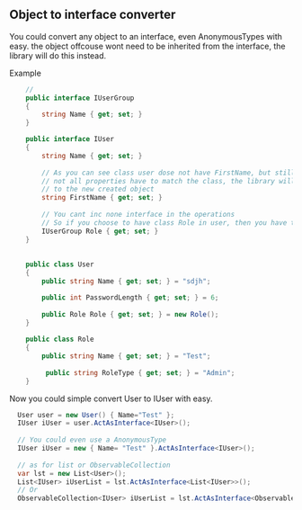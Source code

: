 ## Object to interface converter
You could convert any object to an interface, even AnonymousTypes with easy. 
the object offcouse wont need to be inherited from the interface, the library will do this instead.

Example
```csharp
    // 
    public interface IUserGroup
    {
        string Name { get; set; }
    }

    public interface IUser
    {
        string Name { get; set; }
        
        // As you can see class user dose not have FirstName, but still
        // not all properties have to match the class, the library will handle only found property and add the extra one 
        // to the new created object
        string FirstName { get; set; }
        
        // You cant inc none interface in the operations 
        // So if you choose to have class Role in user, then you have to inc it in the interface as Interface and not class
        IUserGroup Role { get; set; }
    }
   
    
    public class User
    {
        public string Name { get; set; } = "sdjh";

        public int PasswordLength { get; set; } = 6;
        
        public Role Role { get; set; } = new Role();
    }
    
    public class Role
    {
        public string Name { get; set; } = "Test";
        
         public string RoleType { get; set; } = "Admin";
    }
```

Now you could simple convert User to IUser with easy.

```csharp
  User user = new User() { Name="Test" };
  IUser iUser = user.ActAsInterface<IUser>();
  
  // You could even use a AnonymousType
  IUser iUser = new { Name= "Test" }.ActAsInterface<IUser>();
  
  // as for list or ObservableCollection
  var lst = new List<User>();
  List<IUser> iUserList = lst.ActAsInterface<List<IUser>>();
  // Or 
  ObservableCollection<IUser> iUserList = lst.ActAsInterface<ObservableCollection<IUser>>();
  
```


